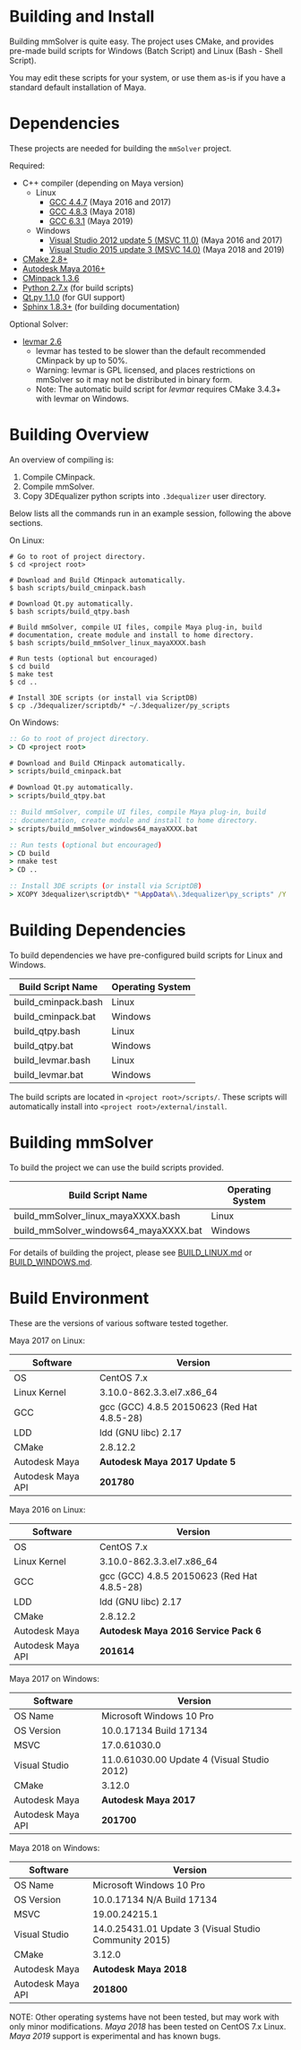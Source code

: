 # Building and Install

Building mmSolver is quite easy. The project uses CMake, and provides 
pre-made build scripts for Windows (Batch Script) and Linux (Bash - 
Shell Script).

You may edit these scripts for your system, or use them as-is if you 
have a standard default installation of Maya.

# Dependencies

These projects are needed for building the ``mmSolver`` project.

Required:
- C++ compiler (depending on Maya version)
  - Linux
    - [GCC 4.4.7](https://gcc.gnu.org/) (Maya 2016 and 2017)
    - [GCC 4.8.3](https://gcc.gnu.org/) (Maya 2018)
    - [GCC 6.3.1](https://gcc.gnu.org/) (Maya 2019)
  - Windows
    - [Visual Studio 2012 update 5 (MSVC 11.0)](https://visualstudio.microsoft.com/downloads/) (Maya 2016 and 2017)
    - [Visual Studio 2015 update 3 (MSVC 14.0)](https://visualstudio.microsoft.com/downloads/) (Maya 2018 and 2019)
- [CMake 2.8+](https://cmake.org/)
- [Autodesk Maya 2016+](https://www.autodesk.com.au/products/maya/overview)
- [CMinpack 1.3.6](https://github.com/devernay/cminpack/releases/tag/v1.3.6)
- [Python 2.7.x](https://www.python.org/) (for build scripts)
- [Qt.py 1.1.0](https://github.com/mottosso/Qt.py/releases/tag/1.1.0) (for GUI support)
- [Sphinx 1.8.3+](http://www.sphinx-doc.org/en/master/index.html) (for building documentation)

Optional Solver:
- [levmar 2.6](http://users.ics.forth.gr/~lourakis/levmar/)
  - levmar has tested to be slower than the default recommended
    CMinpack by up to 50%.
  - Warning: levmar is GPL licensed, and places restrictions on 
    mmSolver so it may not be distributed in binary form.  
  - Note: The automatic build script for _levmar_ requires 
    CMake 3.4.3+ with levmar on Windows.

# Building Overview

An overview of compiling is:

1. Compile CMinpack.
2. Compile mmSolver.
3. Copy 3DEqualizer python scripts into `.3dequalizer` user directory.

Below lists all the commands run in an example session, following the
above sections.

On Linux:
```commandline
# Go to root of project directory.
$ cd <project root>

# Download and Build CMinpack automatically.
$ bash scripts/build_cminpack.bash

# Download Qt.py automatically.
$ bash scripts/build_qtpy.bash

# Build mmSolver, compile UI files, compile Maya plug-in, build
# documentation, create module and install to home directory.
$ bash scripts/build_mmSolver_linux_mayaXXXX.bash

# Run tests (optional but encouraged)
$ cd build
$ make test
$ cd ..

# Install 3DE scripts (or install via ScriptDB)
$ cp ./3dequalizer/scriptdb/* ~/.3dequalizer/py_scripts
```

On Windows:
```cmd
:: Go to root of project directory.
> CD <project root>

# Download and Build CMinpack automatically.
> scripts/build_cminpack.bat

# Download Qt.py automatically.
> scripts/build_qtpy.bat

:: Build mmSolver, compile UI files, compile Maya plug-in, build
:: documentation, create module and install to home directory.
> scripts/build_mmSolver_windows64_mayaXXXX.bat

:: Run tests (optional but encouraged)
> CD build
> nmake test
> CD ..

:: Install 3DE scripts (or install via ScriptDB)
> XCOPY 3dequalizer\scriptdb\* "%AppData%\.3dequalizer\py_scripts" /Y
```

# Building Dependencies

To build dependencies we have pre-configured build scripts for Linux
and Windows.
  
| Build Script Name   | Operating System |
| ------------        | -----------      |
| build_cminpack.bash | Linux            |
| build_cminpack.bat  | Windows          |
| build_qtpy.bash     | Linux            |
| build_qtpy.bat      | Windows          |
| build_levmar.bash   | Linux            |
| build_levmar.bat    | Windows          |

The build scripts are located in `<project root>/scripts/`.
These scripts will automatically install into `<project root>/external/install`.

# Building mmSolver

To build the project we can use the build scripts provided.
  
| Build Script Name                     | Operating System |
| ------------                          | -----------      |
| build_mmSolver_linux_mayaXXXX.bash    | Linux            |
| build_mmSolver_windows64_mayaXXXX.bat | Windows          |

For details of building the project, please see
[BUILD_LINUX.md](https://github.com/david-cattermole/mayaMatchMoveSolver/blob/master/BUILD_LINUX.md)
or
[BUILD_WINDOWS.md](https://github.com/david-cattermole/mayaMatchMoveSolver/blob/master/BUILD_WINDOWS.md).

# Build Environment

These are the versions of various software tested together.

Maya 2017 on Linux:

| Software          | Version                                     |
| ------------      | -----------                                 |
| OS                | CentOS 7.x                                  |
| Linux Kernel      | 3.10.0-862.3.3.el7.x86_64                   |
| GCC               | gcc (GCC) 4.8.5 20150623 (Red Hat 4.8.5-28) |
| LDD               | ldd (GNU libc) 2.17                         |
| CMake             | 2.8.12.2                                    |
| Autodesk Maya     | **Autodesk Maya 2017 Update 5**             |
| Autodesk Maya API | **201780**                                  |

Maya 2016 on Linux:

| Software          | Version                                     |
| ------------      | -----------                                 |
| OS                | CentOS 7.x                                  |
| Linux Kernel      | 3.10.0-862.3.3.el7.x86_64                   |
| GCC               | gcc (GCC) 4.8.5 20150623 (Red Hat 4.8.5-28) |
| LDD               | ldd (GNU libc) 2.17                         |
| CMake             | 2.8.12.2                                    |
| Autodesk Maya     | **Autodesk Maya 2016 Service Pack 6**       |
| Autodesk Maya API | **201614**                                  |

Maya 2017 on Windows:

| Software          | Version                                     |
| ------------      | -----------                                 |
| OS Name           | Microsoft Windows 10 Pro                    |
| OS Version        | 10.0.17134 Build 17134                      |
| MSVC              | 17.0.61030.0                                |
| Visual Studio     | 11.0.61030.00 Update 4 (Visual Studio 2012) |
| CMake             | 3.12.0                                      |
| Autodesk Maya     | **Autodesk Maya 2017**                      |
| Autodesk Maya API | **201700**                                  |

Maya 2018 on Windows:

| Software          | Version                                               |
| ------------      | -----------                                           |
| OS Name           | Microsoft Windows 10 Pro                              |
| OS Version        | 10.0.17134 N/A Build 17134                            |
| MSVC              | 19.00.24215.1                                         |
| Visual Studio     | 14.0.25431.01 Update 3 (Visual Studio Community 2015) |
| CMake             | 3.12.0                                                |
| Autodesk Maya     | **Autodesk Maya 2018**                                |
| Autodesk Maya API | **201800**                                            |

NOTE: Other operating systems have not been tested, but may work with
only minor modifications. *Maya 2018* has been tested on CentOS 7.x
Linux. *Maya 2019* support is experimental and has known bugs.

